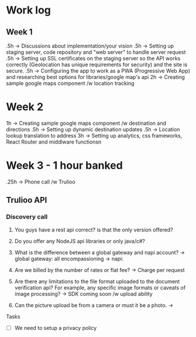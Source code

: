 # Work log

## Week 1
.5h -> Discussions about implementation/your vision
.5h -> Setting up staging server, code repository and "web server" to handle server request
.5h -> Setting up SSL certificates on the staging server so the API works correctly (Geolocation has unique requirements for security) and the site is secure.
.5h -> Configuring the app to work as a PWA (Progressive Web App) and researching best options for libraries/google map's api
2h -> Creating sample google maps component /w location tracking

# Week 2
1h -> Creating sample google maps component /w destination and directions
.5h -> Setting up dynamic destination updates
.5h -> Location lookup translation to address
3h -> Setting up analytics, css frameworks, React Router and middlware functionsn

# Week 3 - 1 hour banked
.25h -> Phone call /w Trulioo


## Trulioo API

### Discovery call

1) You guys have a rest api correct? is that the only version offered?
 
2) Do you offer any NodeJS api libraries or only java/c#?

3) What is the difference between a global gateway and napi account?
-> global gateway: all encompassioning
-> napi: 

4) Are we billed by the number of rates or flat fee?
-> Charge per request

5) Are there any limitations to the file format uploaded to the document verification api?  For example, any specific image formats or caveats of image processing?
-> SDK coming soon /w upload ability

6) Can the picture upload be from a camera or must it be a photo.
-> 

Tasks
- [ ] We need to setup a privacy policy
 